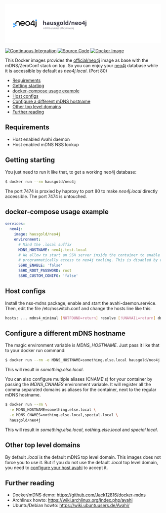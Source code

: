 ![mDNS enabled official/neo4j](https://raw.githubusercontent.com/hausgold/docker-neo4j/master/docs/assets/project.svg)

[![Continuous Integration](https://github.com/hausgold/docker-neo4j/actions/workflows/package.yml/badge.svg?branch=master)](https://github.com/hausgold/docker-neo4j/actions/workflows/package.yml)
[![Source Code](https://img.shields.io/badge/source-on%20github-blue.svg)](https://github.com/hausgold/docker-neo4j)
[![Docker Image](https://img.shields.io/badge/image-on%20docker%20hub-blue.svg)](https://hub.docker.com/r/hausgold/neo4j/)

This Docker images provides the [official/neo4j](https://hub.docker.com/_/neo4j/) image as base
with the mDNS/ZeroConf stack on top. So you can enjoy your [neo4j](https://neo4j.com/) database
while it is accessible by default as *neo4j.local*. (Port 80)

- [Requirements](#requirements)
- [Getting starting](#getting-starting)
- [docker-compose usage example](#docker-compose-usage-example)
- [Host configs](#host-configs)
- [Configure a different mDNS hostname](#configure-a-different-mdns-hostname)
- [Other top level domains](#other-top-level-domains)
- [Further reading](#further-reading)

## Requirements

* Host enabled Avahi daemon
* Host enabled mDNS NSS lookup

## Getting starting

You just need to run it like that, to get a working neo4j database:

```bash
$ docker run --rm hausgold/neo4j
```

The port 7474 is proxied by haproxy to port 80 to make *neo4j.local*
directly accessible. The port 7474 is untouched.

## docker-compose usage example

```yaml
services:
  neo4j:
    image: hausgold/neo4j
    environment:
      # Mind the .local suffix
      MDNS_HOSTNAME: neo4j.test.local
      # We allow to start an SSH server inside the container to enable the
      # programmatically access to neo4j tooling. This is disabled by default.
      SSHD_ENABLE: 'false'
      SSHD_ROOT_PASSWORD: root
      SSHD_CUSTOM_CONIFG: 'false'
```

## Host configs

Install the nss-mdns package, enable and start the avahi-daemon.service. Then,
edit the file /etc/nsswitch.conf and change the hosts line like this:

```bash
hosts: ... mdns4_minimal [NOTFOUND=return] resolve [!UNAVAIL=return] dns ...
```

## Configure a different mDNS hostname

The magic environment variable is *MDNS_HOSTNAME*. Just pass it like that to
your docker run command:

```bash
$ docker run --rm -e MDNS_HOSTNAME=something.else.local hausgold/neo4j
```

This will result in *something.else.local*.

You can also configure multiple aliases (CNAME's) for your container by
passing the *MDNS_CNAMES* environment variable. It will register all the comma
separated domains as aliases for the container, next to the regular mDNS
hostname.

```bash
$ docker run --rm \
  -e MDNS_HOSTNAME=something.else.local \
  -e MDNS_CNAMES=nothing.else.local,special.local \
  hausgold/neo4j
```

This will result in *something.else.local*, *nothing.else.local* and
*special.local*.

## Other top level domains

By default *.local* is the default mDNS top level domain. This images does not
force you to use it. But if you do not use the default *.local* top level
domain, you need to [configure your host avahi][custom_mdns] to accept it.

## Further reading

* Docker/mDNS demo: https://github.com/Jack12816/docker-mdns
* Archlinux howto: https://wiki.archlinux.org/index.php/avahi
* Ubuntu/Debian howto: https://wiki.ubuntuusers.de/Avahi/

[custom_mdns]: https://wiki.archlinux.org/index.php/avahi#Configuring_mDNS_for_custom_TLD
